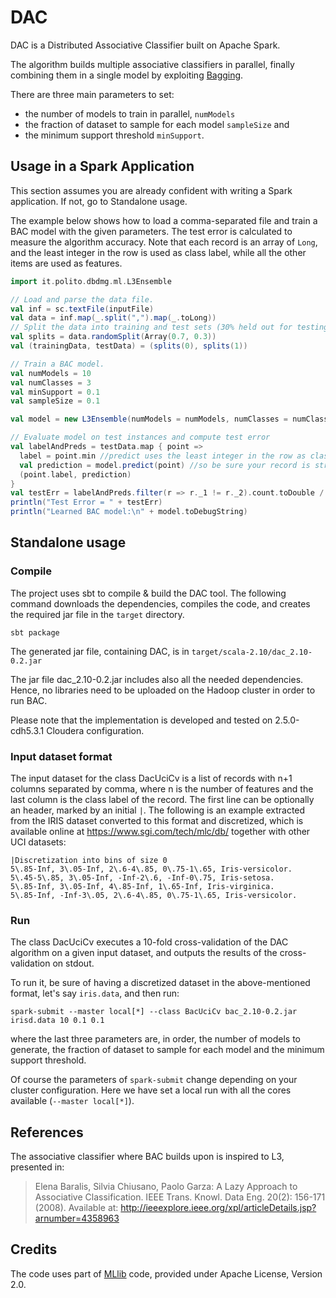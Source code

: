 DAC
=======
DAC is a Distributed Associative Classifier built on Apache Spark.

The algorithm builds multiple associative classifiers in parallel, finally combining them in a single model by exploiting [Bagging](https://en.wikipedia.org/wiki/Bootstrap_aggregating).

There are three main parameters to set:
* the number of models to train in parallel, `numModels`
* the fraction of dataset to sample for each model `sampleSize` and 
* the minimum support threshold `minSupport`.


## Usage in a Spark Application

This section assumes you are already confident with writing a Spark application.
If not, go to Standalone usage.

The example below shows how to load a comma-separated file and train a BAC model with the given parameters.
The test error is calculated to measure the algorithm accuracy.
Note that each record is an array of `Long`, and the least integer in the row is used as class label, while all the other items are used as features.

```scala
import it.polito.dbdmg.ml.L3Ensemble

// Load and parse the data file.
val inf = sc.textFile(inputFile)
val data = inf.map(_.split(",").map(_.toLong))
// Split the data into training and test sets (30% held out for testing)
val splits = data.randomSplit(Array(0.7, 0.3))
val (trainingData, testData) = (splits(0), splits(1))

// Train a BAC model.
val numModels = 10
val numClasses = 3
val minSupport = 0.1
val sampleSize = 0.1

val model = new L3Ensemble(numModels = numModels, numClasses = numClasses, minSupport = minSupport, sampleSize = sampleSize)

// Evaluate model on test instances and compute test error
val labelAndPreds = testData.map { point =>
  label = point.min //predict uses the least integer in the row as class label,
  val prediction = model.predict(point) //so be sure your record is structured accordingly
  (point.label, prediction)
}
val testErr = labelAndPreds.filter(r => r._1 != r._2).count.toDouble / testData.count()
println("Test Error = " + testErr)
println("Learned BAC model:\n" + model.toDebugString)
```

## Standalone usage
### Compile

The project uses sbt to compile & build the DAC tool. The following command downloads the dependencies, compiles the code, and creates the required jar file in the `target` directory.

	sbt package

The generated jar file, containing DAC, is in `target/scala-2.10/dac_2.10-0.2.jar`

The jar file dac_2.10-0.2.jar includes also all the needed dependencies. Hence, no libraries need to be uploaded on the Hadoop cluster in order to run BAC.

Please note that the implementation is developed and tested on 2.5.0-cdh5.3.1 Cloudera configuration.

### Input dataset format

The input dataset for the class DacUciCv is a list of records with n+1 columns separated by comma, where n is the number of features and the last column is the class label of the record.
The first line can be optionally an header, marked by an initial `|`.
The following is an example extracted from the IRIS dataset converted to this format and discretized, which is available online at https://www.sgi.com/tech/mlc/db/ together with other UCI datasets:

    |Discretization into bins of size 0
    5\.85-Inf, 3\.05-Inf, 2\.6-4\.85, 0\.75-1\.65, Iris-versicolor.
    5\.45-5\.85, 3\.05-Inf, -Inf-2\.6, -Inf-0\.75, Iris-setosa.
    5\.85-Inf, 3\.05-Inf, 4\.85-Inf, 1\.65-Inf, Iris-virginica.
    5\.85-Inf, -Inf-3\.05, 2\.6-4\.85, 0\.75-1\.65, Iris-versicolor.


### Run

The class DacUciCv executes a 10-fold cross-validation of the DAC algorithm on a given input dataset, and outputs the results of the cross-validation on stdout.

To run it, be sure of having a discretized dataset in the above-mentioned format, let's say `iris.data`, and then run:

    spark-submit --master local[*] --class BacUciCv bac_2.10-0.2.jar irisd.data 10 0.1 0.1

where the last three parameters are, in order, the number of models to generate, the fraction of dataset to sample for each model and the minimum support threshold.

Of course the parameters of `spark-submit` change depending on your cluster configuration. Here we have set a local run with all the cores available (`--master local[*]`).

	
## References

The associative classifier where BAC builds upon is inspired to L3, presented in:
> Elena Baralis, Silvia Chiusano, Paolo Garza: A Lazy Approach to Associative Classification. IEEE Trans. Knowl. Data Eng. 20(2): 156-171 (2008). Available at: http://ieeexplore.ieee.org/xpl/articleDetails.jsp?arnumber=4358963
	
## Credits

The code uses part of [MLlib](http://spark.apache.org/mllib/) code, provided under Apache License, Version 2.0.